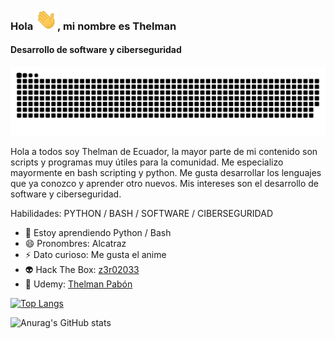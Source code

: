 ### Hola <img width="35" src="https://github.com/1999AZZAR/1999AZZAR/blob/main/resources/img/waving.gif">, mi nombre es Thelman
#### Desarrollo de software y ciberseguridad

<div align="center">
  <a href="https://1999azzar.github.io/1999AZZAR/">
  <img  src="https://github.com/1999AZZAR/1999AZZAR/blob/main/resources/img/grid-snake.svg"
       alt="snake" /></a>
</div>

Hola a todos soy Thelman de Ecuador, la mayor parte de mi contenido son scripts y programas muy útiles para la comunidad. Me especializo mayormente en bash scripting y python. Me gusta desarrollar los lenguajes que ya conozco y aprender otro nuevos. Mis intereses son el desarrollo de software y ciberseguridad.

Habilidades: PYTHON / BASH / SOFTWARE / CIBERSEGURIDAD

- 🌱 Estoy aprendiendo Python / Bash 
- 😄 Pronombres: Alcatraz 
- ⚡ Dato curioso: Me gusta el anime 
- 👽 Hack The Box: [z3r02033](https://app.hackthebox.com/profile/580522)
- 👊 Udemy: [Thelman Pabón](https://www.udemy.com/user/thelman/)


[![Top Langs](https://github-readme-stats.vercel.app/api/top-langs/?username=Alcatraz2033&layout=compact&theme=dark)](https://github.com/anuraghazra/github-readme-stats)

![Anurag's GitHub stats](https://github-readme-stats.vercel.app/api?username=Alcatraz2033&show_icons=true&theme=dark)
